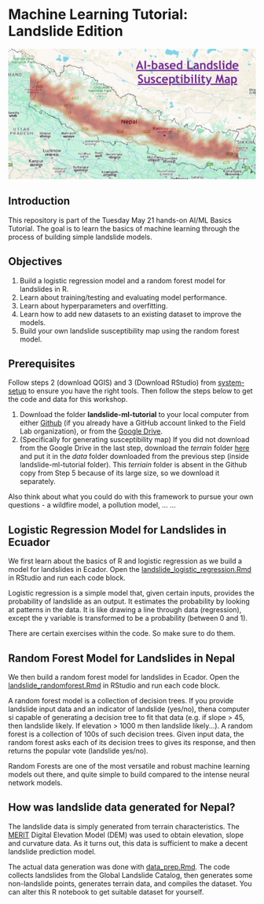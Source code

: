 # Machine Learning Tutorial: Landslide Edition

![Build your own landslide susceptibility map](landslide_susceptibility.png?raw=true)

## Introduction
This repository is part of the Tuesday May 21 hands-on AI/ML Basics Tutorial. The goal is to learn the basics of machine learning through the process of building simple landslide models.

## Objectives

1. Build a logistic regression model and a random forest model for landslides in R.
2. Learn about training/testing and evaluating model performance.
3. Learn about hyperparameters and overfitting.
4. Learn how to add new datasets to an existing dataset to improve the models.
5. Build your own landslide susceptibility map using the random forest model.

## Prerequisites

Follow steps 2 (download QGIS) and 3 (Download RStudio) from [system-setup](https://github.com/UR-Field-Labs/system-setup) to ensure you have the right tools. Then follow the steps below to get the code and data for this workshop.
1. Download the folder **landslide-ml-tutorial** to your local computer from either [Github](https://github.com/UR-Field-Labs/landslide-ml-tutorial) (if you already have a GitHub account linked to the Field Lab organization), or from the [Google Drive](https://drive.google.com/drive/folders/11XUSQZWQIefqJHMgMKilioeeH6wLqmzx?usp=drive_link).
2. (Specifically for generating susceptibility map) If you did not download from the Google Drive in the last step, download the *terrain* folder [here](https://drive.google.com/drive/folders/1l_BDZlnwOz8s2z7qVb9rNnJSR0NGSLPH?usp=drive_link) and put it in the *data* folder downloaded from the previous step (inside landslide-ml-tutorial folder). This *terriain* folder is absent in the Github copy from Step 5 because of its large size, so we download it separately.

Also think about what you could do with this framework to pursue your own questions - a wildfire model, a pollution model, ... ...

## Logistic Regression Model for Landslides in Ecuador 

We first learn about the basics of R and logistic regression as we build a model for landslides in Ecador. Open the [landslide_logistic_regression.Rmd](landslide_logistic_regression.Rmd) in RStudio and run each code block.

Logistic regression is a simple model that, given certain inputs, provides the probability of landslide as an output. It estimates the probability by looking at patterns in the data. It is like drawing a line through data (regression), except the y variable is transformed to be a probability (between 0 and 1).

There are certain exercises within the code. So make sure to do them.

## Random Forest Model for Landslides in Nepal 

We then build a random forest model for landslides in Ecador. Open the [landslide_randomforest.Rmd](landslide_randomforest.Rmd) in RStudio and run each code block.

A random forest model is a collection of decision trees. If you provide landslide input data and an indicator of landslide (yes/no), thena computer si capable of generating a decision tree to fit that data (e.g. if slope > 45, then landslide likely. If elevation > 1000 m then landslide likely...). A random forest is a collection of 100s of such decision trees. Given input data, the random forest asks each of its decision trees to gives its response, and then returns the popular vote (landslide yes/no).

Random Forests are one of the most versatile and robust machine learning models out there, and quite simple to build compared to the intense neural network models.

## How was landslide data generated for Nepal?

The landslide data is simply generated from terrain characteristics. The [MERIT](https://hydro.iis.u-tokyo.ac.jp/~yamadai/MERIT_DEM/) Digital Elevation Model (DEM) was used to obtain elevation, slope and curvature data. As it turns out, this data is sufficient to make a decent landslide prediction model.

The actual data generation was done with [data_prep.Rmd](data_prep.Rmd). The code collects landslides from the Global Landslide Catalog, then generates some non-landslide points, generates terrain data, and compiles the dataset. You can alter this R notebook to get suitable dataset for yourself.


